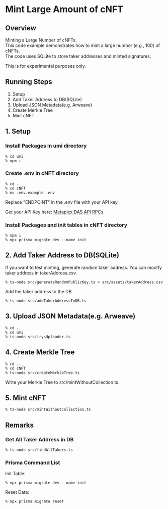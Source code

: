 # Mint Large Amount of cNFT

## Overview
Minting a Large Number of cNFTs.  
This code example demonstrates how to mint a large number (e.g., 100) of cNFTs.  
The code uses SQLite to store taker addresses and minted signatures.  

This is for experimental purposes only.

## Running Steps
1. Setup
2. Add Taker Address to DB(SQLite)
3. Upload JSON Metadata(e.g. Arweave)
4. Create Merkle Tree
5. Mint cNFT

## 1. Setup
### Install Packages in umi directory
```
% cd umi
% npm i
```

### Create .env in cNFT directory
```
% cd ..
% cd cNFT
% mv .env.example .env
```

Replace "ENDPOINT" in the .env file with your API key.  

Get your API Key here: [Metaplex DAS API RPCs](https://developers.metaplex.com/bubblegum/rpcs)

### Install Packages and init tables in cNFT directory
```
% npm i
% npx prisma migrate dev --name init
```

## 2. Add Taker Address to DB(SQLite)
If you want to test minting, generate random taker address.
You can modify taker address in takerAddress.csv.
```
% ts-node src/generateRandomPublicKey.ts > src/assets/takerAddress.csv
```

Add the taker address to the DB.
```
% ts-node src/addTakerAddressToDB.ts
```

## 3. Upload JSON Metadata(e.g. Arweave)
```
% cd ..
% cd umi
% ts-node src/irysUploader.ts
```

## 4. Create Merkle Tree
```
% cd ..
% cd cNFT
% ts-node src/createMerkleTree.ts
```

Write your Merkle Tree to src/mintWithoutCollection.ts.

## 5. Mint cNFT
```
% ts-node src/mintWithoutCollection.ts
```

## Remarks
### Get All Taker Address in DB
```
% ts-node src/findAllTakers.ts
```


### Prisma Command List
Init Table:
```
% npx prisma migrate dev --name init
```

Reset Data:
```
% npx prisma migrate reset
```
